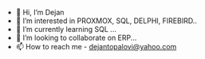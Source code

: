 - 👋 Hi, I’m Dejan
- 👀 I’m interested in PROXMOX, SQL, DELPHI, FIREBIRD..
- 🌱 I’m currently learning SQL ...
- 💞️ I’m looking to collaborate on ERP...
- 📫 How to reach me - dejantopalovi@yahoo.com
